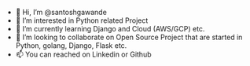 - 👋 Hi, I’m @santoshgawande
- 👀 I’m interested in Python related Project
- 🌱 I’m currently learning Django and Cloud (AWS/GCP) etc.
- 💞️ I’m looking to collaborate on Open Source Project that are started in Python, golang, Django, Flask etc.
- 📫 You can reached on Linkedin or Github

<!---
santoshgawande/santoshgawande is a ✨ special ✨ repository because its `README.md` (this file) appears on your GitHub profile.
You can click the Preview link to take a look at your changes.
--->
